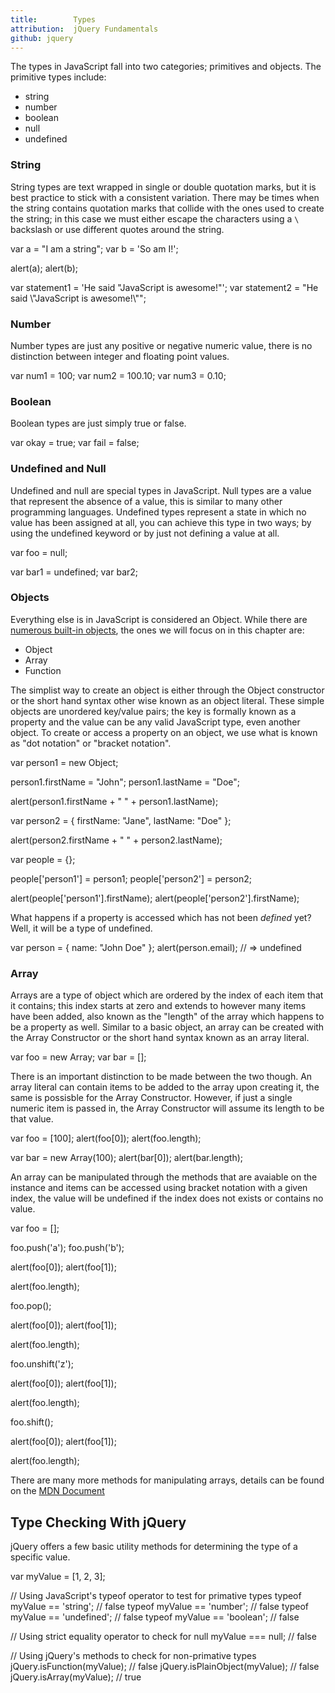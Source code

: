 ```yaml
---
title:        Types
attribution:  jQuery Fundamentals
github: jquery
---
```


The types in JavaScript fall into two categories; primitives and objects. The primitive types include:

* string
* number
* boolean
* null
* undefined

### String

String types are text wrapped in single or double quotation marks, but it is best practice to stick with a consistent variation. There may be times when the string contains quotation marks that collide with the ones used to create the string; in this case we must either escape the characters using a `\` backslash or use different quotes around the string.

<javascript caption="Strings can created with double or single quotes.">
var a = "I am a string";
var b = 'So am I!';

alert(a);
alert(b);
</javascript>

<javascript caption="Sometimes a string may contain quotation marks.">
var statement1 = 'He said "JavaScript is awesome!"';
var statement2 = "He said \"JavaScript is awesome!\"";
</javascript>

### Number

Number types are just any positive or negative numeric value, there is no distinction between integer and floating point values.

<javascript caption="Numbers are any whole or floating point integer.">
var num1 = 100;
var num2 = 100.10;
var num3 = 0.10;
</javascript>

### Boolean
Boolean types are just simply true or false. 

<javascript caption="Boolean values.">
var okay = true;
var fail = false;
</javascript>

### Undefined and Null

Undefined and null are special types in JavaScript. Null types are a value that represent the absence of a value, this is similar to many other programming languages. Undefined types represent a state in which no value has been assigned at all, you can achieve this type in two ways; by using the undefined keyword or by just not defining a value at all.

<javascript caption="Two ways to acheive an undefined value.">
var foo = null;

var bar1 = undefined;
var bar2;
</javascript>

### Objects

Everything else is in JavaScript is considered an Object. While there are [numerous built-in objects](https://developer.mozilla.org/en/JavaScript/Reference#Global_Objects, "MDN - Global Object Reference"), the ones we will focus on in this chapter are:

* Object
* Array
* Function

The simplist way to create an object is either through the Object constructor or the short hand syntax other wise known as an object literal. These simple objects are unordered key/value pairs; the key is formally known as a property and the value can be any valid JavaScript type, even another object. To create or access a property on an object, we use what is known as "dot notation" or "bracket notation". 

<javascript caption="Simple objects using the constructor or the literal syntax.">
var person1 = new Object;

person1.firstName = "John";
person1.lastName = "Doe";

alert(person1.firstName + " " + person1.lastName);

var person2 = {
    firstName: "Jane",
    lastName: "Doe"
};

alert(person2.firstName + " " + person2.lastName);
</javascript>

<javascript caption="As mentioned, objects can also have objects as a property.">
var people = {};

people['person1'] = person1;
people['person2'] = person2;

alert(people['person1'].firstName);
alert(people['person2'].firstName);
</javascript>

What happens if a property is accessed which has not been *defined* yet? Well, it will be a type of undefined.

<javascript caption="Properties that have not been created are undefined.">
var person = { name: "John Doe" };
alert(person.email); // => undefined
</javascript>

### Array

Arrays are a type of object which are ordered by the index of each item that it contains; this index starts at zero and extends to however many items have been added, also known as the "length" of the array which happens to be a property as well. Similar to a basic object, an array can be created with the Array Constructor or the short hand syntax known as an array literal.

<javascript caption="Creating an array with initial items">
var foo = new Array;
var bar = [];
</javascript>

There is an important distinction to be made between the two though. An array literal can contain items to be added to the array upon creating it, the same is possisble for the Array Constructor. However, if just a single numeric item is passed in, the Array Constructor will assume its length to be that value.

<javascript caption="">
var foo = [100];
alert(foo[0]);
alert(foo.length);

var bar = new Array(100);
alert(bar[0]);
alert(bar.length);  
</javascript>

An array can be manipulated through the methods that are avaiable on the instance and items can be accessed using bracket notation with a given index, the value will be undefined if the index does not exists or contains no value.

<javascript caption="Using the push(), pop(), unshift() and shift() methods.">
var foo = [];

foo.push('a');
foo.push('b');

alert(foo[0]);
alert(foo[1]);

alert(foo.length);

foo.pop();

alert(foo[0]);
alert(foo[1]);

alert(foo.length);

foo.unshift('z');

alert(foo[0]);
alert(foo[1]);

alert(foo.length);

foo.shift();

alert(foo[0]);
alert(foo[1]);

alert(foo.length);
</javascript>

There are many more methods for manipulating arrays, details can be found on the [MDN Document](https://developer.mozilla.org/en/JavaScript/Reference/Global_Objects/Array "MDN - Array Reference")

## Type Checking With jQuery

jQuery offers a few basic utility methods for determining the type of a
specific value.

<javascript caption="Checking the type of an arbitrary value">
var myValue = [1, 2, 3];

// Using JavaScript's typeof operator to test for primative types
typeof myValue == 'string'; // false
typeof myValue == 'number'; // false
typeof myValue == 'undefined'; // false
typeof myValue == 'boolean'; // false

// Using strict equality operator to check for null
myValue === null; // false

// Using jQuery's methods to check for non-primative types
jQuery.isFunction(myValue); // false
jQuery.isPlainObject(myValue); // false
jQuery.isArray(myValue); // true
</javascript>







